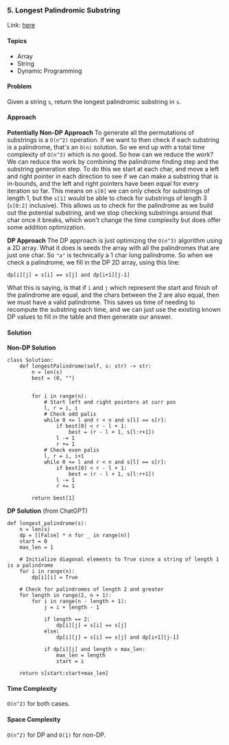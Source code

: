 ### 5. Longest Palindromic Substring

Link: [here](https://leetcode.com/problems/longest-palindromic-substring/description/)

#### Topics
- Array
- String
- Dynamic Programming

#### Problem
Given a string `s`, return the longest palindromic substring in `s`.

#### Approach
**Potentially Non-DP Approach**
To generate all the permutations of substrings is a `O(n^2)` operation. If we want to then check if each substring is a palindrome, that's an `O(n)` solution. So we end up with a total time complexity of `O(n^3)` which is no good.
So how can we reduce the work?
We can reduce the work by combining the palindrome finding step and the substring generation step. To do this we start at each char, and move a left and right pointer in each direction to see if we can make a substring that is in-bounds, and the left and right pointers have been equal for every iteration so far. This means on `s[0]` we can only check for substrings of length 1, but the `s[1]` would be able to check for substrings of length 3 (`s[0:2]` inclusive). This allows us to check for the palindrome as we build out the potential substring, and we stop checking substrings around that char once it breaks, which won't change the time complexity but does offer some addition optimization.

**DP Approach**
The DP approach is just optimizing the `O(n^3)` algorithm using a 2D array. What it does is seeds the array with all the palindromes that are just one char. So `"a"` is technically a 1 char long palindrome. So when we check a palindrome, we fill in the DP 2D array, using this line:
```
dp[i][j] = s[i] == s[j] and dp[i+1][j-1]
```
What this is saying, is that if `i` and `j` which represent the start and finish of the palindrome are equal, and the chars between the 2 are also equal, then we must have a valid palindrome. This saves us time of needing to recompute the substring each time, and we can just use the existing known DP values to fill in the table and then generate our answer.

#### Solution
**Non-DP Solution**
```
class Solution:
    def longestPalindrome(self, s: str) -> str:
        n = len(s)
        best = (0, "")

        
        for i in range(n):
            # Start left and right pointers at curr pos
            l, r = i, i
            # Check odd palis
            while 0 <= l and r < n and s[l] == s[r]:
                if best[0] < r - l + 1:
                    best = (r - l + 1, s[l:r+1])
                l -= 1
                r += 1
            # Check even palis
            l, r = i, i+1
            while 0 <= l and r < n and s[l] == s[r]:
                if best[0] < r - l + 1:
                    best = (r - l + 1, s[l:r+1])
                l -= 1
                r += 1
        
        return best[1]
```

**DP Solution** (from ChatGPT)
```
def longest_palindrome(s):
    n = len(s)
    dp = [[False] * n for _ in range(n)]
    start = 0
    max_len = 1

    # Initialize diagonal elements to True since a string of length 1 is a palindrome
    for i in range(n):
        dp[i][i] = True

    # Check for palindromes of length 2 and greater
    for length in range(2, n + 1):
        for i in range(n - length + 1):
            j = i + length - 1

            if length == 2:
                dp[i][j] = s[i] == s[j]
            else:
                dp[i][j] = s[i] == s[j] and dp[i+1][j-1]

            if dp[i][j] and length > max_len:
                max_len = length
                start = i

    return s[start:start+max_len]
```

#### Time Complexity
`O(n^2)` for both cases.

#### Space Complexity
`O(n^2)` for DP and `O(1)` for non-DP.

